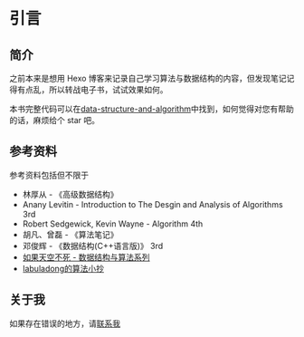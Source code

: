 # 引言

## 简介

之前本来是想用 Hexo 博客来记录自己学习算法与数据结构的内容，但发现笔记记得有点乱，所以转战电子书，试试效果如何。

本书完整代码可以在[data-structure-and-algorithm](https://github.com/h-hg/data-structure-and-algorithm)中找到，如何觉得对您有帮助的话，麻烦给个 star 吧。

## 参考资料

参考资料包括但不限于

- 林厚从 - 《高级数据结构》
- Anany Levitin - Introduction to The Desgin and Analysis of Algorithms 3rd
- Robert Sedgewick, Kevin Wayne - Algorithm 4th
- 胡凡、曾磊 - 《算法笔记》
- 邓俊辉 - 《数据结构(C++语言版)》 3rd
- [如果天空不死 - 数据结构与算法系列](https://www.cnblogs.com/skywang12345/p/3603935.html)
- [labuladong的算法小抄](https://labuladong.gitbook.io/algo/)

## 关于我

如果存在错误的地方，请[联系我](mailto:h_hg@qq.com)